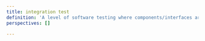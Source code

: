 ```yaml
---
title: integration test
definition: 'A level of software testing where components/interfaces are combined and tested as a group. '
perspectives: []

---
```

